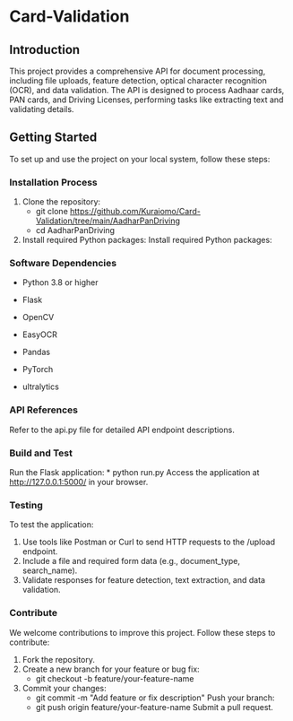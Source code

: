 # Card-Validation

## Introduction

This project provides a comprehensive API for document processing, including file uploads, feature detection, optical 
character recognition (OCR), and data validation. The API is designed to process Aadhaar cards, PAN cards, and Driving 
Licenses, performing tasks like extracting text and validating details.

## Getting Started

To set up and use the project on your local system, follow these steps:

### Installation Process
1.  Clone the repository:
    * git clone https://github.com/Kuraiomo/Card-Validation/tree/main/AadharPanDriving
    * cd AadharPanDriving
2. Install required Python packages:
    Install required Python packages:

### Software Dependencies

* Python 3.8 or higher

* Flask

* OpenCV

* EasyOCR

* Pandas

* PyTorch

* ultralytics

### API References
Refer to the api.py file for detailed API endpoint descriptions.

### Build and Test
Run the Flask application:
    * python run.py
Access the application at http://127.0.0.1:5000/ in your browser.
### Testing
To test the application:
1. Use tools like Postman or Curl to send HTTP requests to the /upload endpoint.
2. Include a file and required form data (e.g., document_type, search_name).
3. Validate responses for feature detection, text extraction, and data validation.

### Contribute
We welcome contributions to improve this project. Follow these steps to contribute:
1. Fork the repository.
2. Create a new branch for your feature or bug fix:
    * git checkout -b feature/your-feature-name
3. Commit your changes:
    * git commit -m "Add feature or fix description"
Push your branch:
    * git push origin feature/your-feature-name
Submit a pull request.


